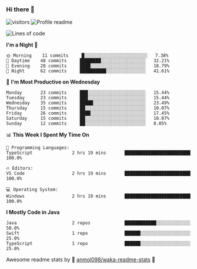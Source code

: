 ### Hi there 👋  
![visitors](https://visitor-badge.laobi.icu/badge?page_id=leverglowh) ![Profile readme](https://github.com/leverglowh/leverglowh/workflows/Profile%20readme/badge.svg?branch=master)

<!--START_SECTION:waka-->
![Lines of code](https://img.shields.io/badge/From%20Hello%20World%20I%27ve%20Written-18723%20lines%20of%20code-blue)

**I'm a Night 🦉** 

```text
🌞 Morning    11 commits     █░░░░░░░░░░░░░░░░░░░░░░░░   7.38% 
🌆 Daytime    48 commits     ████████░░░░░░░░░░░░░░░░░   32.21% 
🌃 Evening    28 commits     ████░░░░░░░░░░░░░░░░░░░░░   18.79% 
🌙 Night      62 commits     ██████████░░░░░░░░░░░░░░░   41.61%

```
📅 **I'm Most Productive on Wednesday** 

```text
Monday       23 commits     ███░░░░░░░░░░░░░░░░░░░░░░   15.44% 
Tuesday      23 commits     ███░░░░░░░░░░░░░░░░░░░░░░   15.44% 
Wednesday    35 commits     █████░░░░░░░░░░░░░░░░░░░░   23.49% 
Thursday     15 commits     ██░░░░░░░░░░░░░░░░░░░░░░░   10.07% 
Friday       26 commits     ████░░░░░░░░░░░░░░░░░░░░░   17.45% 
Saturday     15 commits     ██░░░░░░░░░░░░░░░░░░░░░░░   10.07% 
Sunday       12 commits     ██░░░░░░░░░░░░░░░░░░░░░░░   8.05%

```


📊 **This Week I Spent My Time On** 

```text
💬 Programming Languages: 
TypeScript               2 hrs 19 mins       █████████████████████████   100.0%

🔥 Editors: 
VS Code                  2 hrs 19 mins       █████████████████████████   100.0%

💻 Operating System: 
Windows                  2 hrs 19 mins       █████████████████████████   100.0%

```

**I Mostly Code in Java** 

```text
Java                     2 repos             ████████████░░░░░░░░░░░░░   50.0% 
Swift                    1 repo              ██████░░░░░░░░░░░░░░░░░░░   25.0% 
TypeScript               1 repo              ██████░░░░░░░░░░░░░░░░░░░   25.0%

```



<!--END_SECTION:waka-->


Awesome readme stats by :star2: [anmol098/waka-readme-stats](https://github.com/anmol098/waka-readme-stats) :star2:
